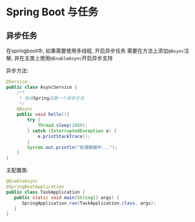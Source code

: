 # Spring Boot 与任务

## 异步任务

在springboot中, 如果需要使用多线程, 开启异步任务 需要在方法上添加`@Async`注解, 并在主类上使用`@EnableAsync`开启异步支持

异步方法:

```java
@Service
public class AsyncService {
    /**
     * 告诉Spring这是一个异步方法
     */
    @Async
    public void hello(){
        try {
            Thread.sleep(2000);
        } catch (InterruptedException e) {
            e.printStackTrace();
        }
        System.out.println("处理数据中...");
    }
}
```

主配置类:

```java
@EnableAsync
@SpringBootApplication
public class TaskApplication {
   public static void main(String[] args) {
      SpringApplication.run(TaskApplication.class, args);
   }
}
```